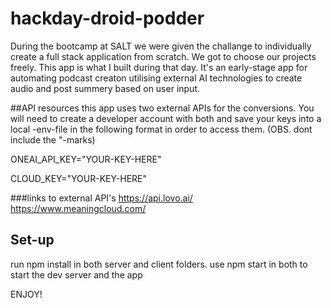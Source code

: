 # hackday-droid-podder
During the bootcamp at SALT we were given the challange to individually create a full stack application from scratch.
We got to choose our projects freely.
This app is what I built during that day.
It's an early-stage app for automating podcast creaton utilising external AI technologies to create audio and post summery based on user input.

##API resources
this app uses two external APIs for the conversions. You will need to create a developer account with both and save your keys into a local -env-file in the following format in order to access them. (OBS. dont include the "-marks)

ONEAI_API_KEY="YOUR-KEY-HERE"

CLOUD_KEY="YOUR-KEY-HERE"

###links to external API's 
https://api.lovo.ai/
https://www.meaningcloud.com/


## Set-up
run npm install in both server and client folders. 
use npm start in both to start the dev server and the app

ENJOY! 
